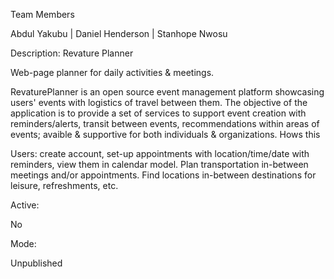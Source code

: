 Team Members

Abdul Yakubu | Daniel Henderson | Stanhope Nwosu


Description: Revature Planner

Web-page planner for daily activities & meetings.

RevaturePlanner is an open source event management platform showcasing users' events with logistics of travel between them. The objective of the application is to provide a set of services to support event creation with reminders/alerts, transit between events, recommendations within areas of events; avaible & supportive for both individuals & organizations.
Hows this

Users: create account, set-up appointments with location/time/date with reminders, view them in calendar model. Plan transportation in-between meetings and/or appointments. Find locations in-between destinations for leisure, refreshments, etc.

Active:

No

Mode:

Unpublished

